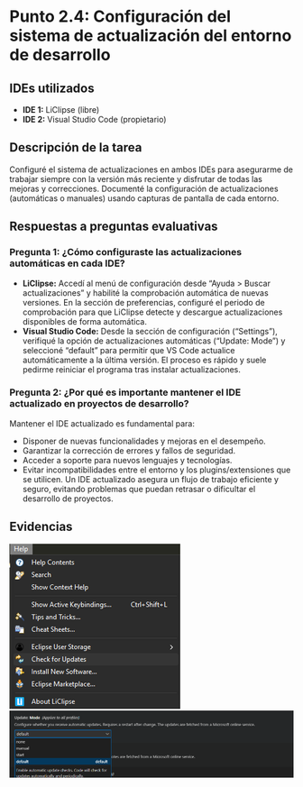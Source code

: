 # Punto 2.4: Configuración del sistema de actualización del entorno de desarrollo

## IDEs utilizados
- **IDE 1:** LiClipse (libre)
- **IDE 2:** Visual Studio Code (propietario)

## Descripción de la tarea
Configuré el sistema de actualizaciones en ambos IDEs para asegurarme de trabajar siempre con la versión más reciente y disfrutar de todas las mejoras y correcciones. Documenté la configuración de actualizaciones (automáticas o manuales) usando capturas de pantalla de cada entorno.

## Respuestas a preguntas evaluativas

### Pregunta 1: ¿Cómo configuraste las actualizaciones automáticas en cada IDE?
- **LiClipse:** Accedí al menú de configuración desde “Ayuda > Buscar actualizaciones” y habilité la comprobación automática de nuevas versiones. En la sección de preferencias, configuré el periodo de comprobación para que LiClipse detecte y descargue actualizaciones disponibles de forma automática.
- **Visual Studio Code:** Desde la sección de configuración (“Settings”), verifiqué la opción de actualizaciones automáticas (“Update: Mode”) y seleccioné “default” para permitir que VS Code actualice automáticamente a la última versión. El proceso es rápido y suele pedirme reiniciar el programa tras instalar actualizaciones.

### Pregunta 2: ¿Por qué es importante mantener el IDE actualizado en proyectos de desarrollo?
Mantener el IDE actualizado es fundamental para:
- Disponer de nuevas funcionalidades y mejoras en el desempeño.
- Garantizar la corrección de errores y fallos de seguridad.
- Acceder a soporte para nuevos lenguajes y tecnologías.
- Evitar incompatibilidades entre el entorno y los plugins/extensiones que se utilicen.
Un IDE actualizado asegura un flujo de trabajo eficiente y seguro, evitando problemas que puedan retrasar o dificultar el desarrollo de proyectos.

## Evidencias
![Captura 1](capturas/punto_4_captura_1.png)
![Captura 2](capturas/punto_4_captura_2.png)
